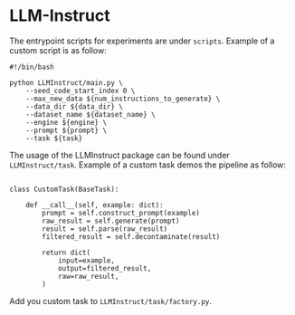 # LLM-Instruct

The entrypoint scripts for experiments are under `scripts`. Example of a custom script is as follow:
```
#!/bin/bash

python LLMInstruct/main.py \
    --seed_code_start_index 0 \
    --max_new_data ${num_instructions_to_generate} \
    --data_dir ${data_dir} \
    --dataset_name ${dataset_name} \
    --engine ${engine} \
    --prompt ${prompt} \
    --task ${task}
```


The usage of the LLMInstruct package can be found under `LLMInstruct/task`. Example of a custom task demos the pipeline as follow:
```

class CustomTask(BaseTask):

    def __call__(self, example: dict):
        prompt = self.construct_prompt(example)
        raw_result = self.generate(prompt)
        result = self.parse(raw_result)
        filtered_result = self.decontaminate(result)
        
        return dict(
            input=example,
            output=filtered_result,
            raw=raw_result,
        )
```

Add you custom task to `LLMInstruct/task/factory.py`.
